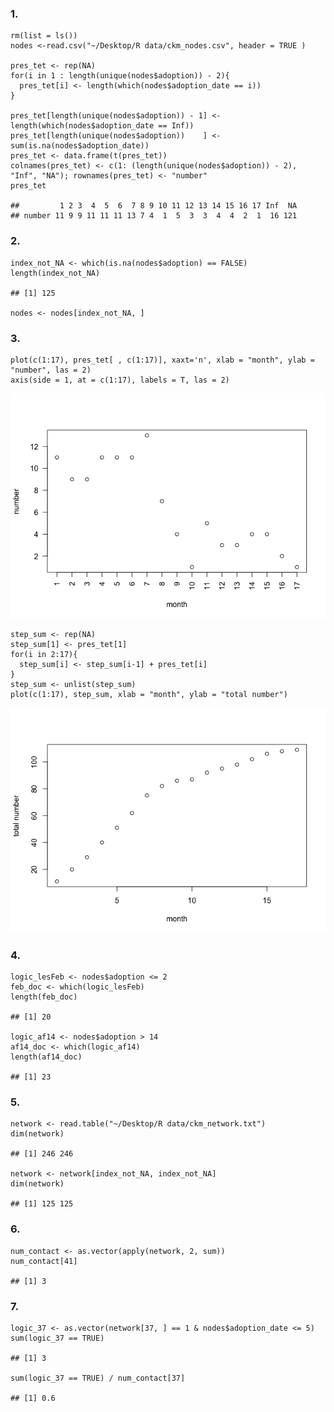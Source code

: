 ### 1.

    rm(list = ls())
    nodes <-read.csv("~/Desktop/R data/ckm_nodes.csv", header = TRUE )

    pres_tet <- rep(NA)
    for(i in 1 : length(unique(nodes$adoption)) - 2){
      pres_tet[i] <- length(which(nodes$adoption_date == i))
    }

    pres_tet[length(unique(nodes$adoption)) - 1] <- length(which(nodes$adoption_date == Inf))
    pres_tet[length(unique(nodes$adoption))    ] <- sum(is.na(nodes$adoption_date))
    pres_tet <- data.frame(t(pres_tet))
    colnames(pres_tet) <- c(1: (length(unique(nodes$adoption)) - 2), "Inf", "NA"); rownames(pres_tet) <- "number"
    pres_tet

    ##         1 2 3  4  5  6  7 8 9 10 11 12 13 14 15 16 17 Inf  NA
    ## number 11 9 9 11 11 11 13 7 4  1  5  3  3  4  4  2  1  16 121

### 2.

    index_not_NA <- which(is.na(nodes$adoption) == FALSE)
    length(index_not_NA)

    ## [1] 125

    nodes <- nodes[index_not_NA, ]

### 3.

    plot(c(1:17), pres_tet[ , c(1:17)], xaxt='n', xlab = "month", ylab = "number", las = 2)
    axis(side = 1, at = c(1:17), labels = T, las = 2)

![](HW9a_hw2570_files/figure-markdown_strict/unnamed-chunk-3-1.png)

    step_sum <- rep(NA)
    step_sum[1] <- pres_tet[1]
    for(i in 2:17){
      step_sum[i] <- step_sum[i-1] + pres_tet[i]
    }
    step_sum <- unlist(step_sum)
    plot(c(1:17), step_sum, xlab = "month", ylab = "total number")

![](HW9a_hw2570_files/figure-markdown_strict/unnamed-chunk-3-2.png)

### 4.

    logic_lesFeb <- nodes$adoption <= 2
    feb_doc <- which(logic_lesFeb)
    length(feb_doc)

    ## [1] 20

    logic_af14 <- nodes$adoption > 14
    af14_doc <- which(logic_af14)
    length(af14_doc)

    ## [1] 23

### 5.

    network <- read.table("~/Desktop/R data/ckm_network.txt")
    dim(network)

    ## [1] 246 246

    network <- network[index_not_NA, index_not_NA]
    dim(network)

    ## [1] 125 125

### 6.

    num_contact <- as.vector(apply(network, 2, sum))
    num_contact[41]

    ## [1] 3

### 7.

    logic_37 <- as.vector(network[37, ] == 1 & nodes$adoption_date <= 5)
    sum(logic_37 == TRUE)

    ## [1] 3

    sum(logic_37 == TRUE) / num_contact[37]

    ## [1] 0.6
